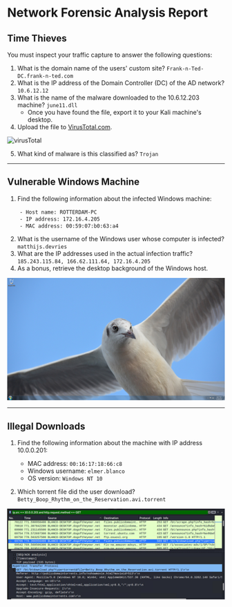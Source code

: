 # Network Forensic Analysis Report

## Time Thieves 
You must inspect your traffic capture to answer the following questions:

1. What is the domain name of the users' custom site? `Frank-n-Ted-DC.frank-n-ted.com`
2. What is the IP address of the Domain Controller (DC) of the AD network? `10.6.12.12`
3. What is the name of the malware downloaded to the 10.6.12.203 machine? `june11.dll`
   - Once you have found the file, export it to your Kali machine's desktop.
4. Upload the file to [VirusTotal.com](https://www.virustotal.com/gui/).

![virusTotal](./Images/virusTotal.png)

5. What kind of malware is this classified as? `Trojan`

---

## Vulnerable Windows Machine

1. Find the following information about the infected Windows machine:
```
    - Host name: ROTTERDAM-PC
    - IP address: 172.16.4.205
    - MAC address: 00:59:07:b0:63:a4
```

2. What is the username of the Windows user whose computer is infected? `matthijs.devries`
3. What are the IP addresses used in the actual infection traffic? `185.243.115.84, 166.62.111.64, 172.16.4.205`
4. As a bonus, retrieve the desktop background of the Windows host.

![background](./Images/background.png)

---

## Illegal Downloads

1. Find the following information about the machine with IP address 10.0.0.201:
    - MAC address: `00:16:17:18:66:c8`
    - Windows username: `elmer.blanco`
    - OS version: `Windows NT 10`

2. Which torrent file did the user download? `Betty_Boop_Rhythm_on_the_Reservation.avi.torrent`

![torrent](./Images/torrent.png)